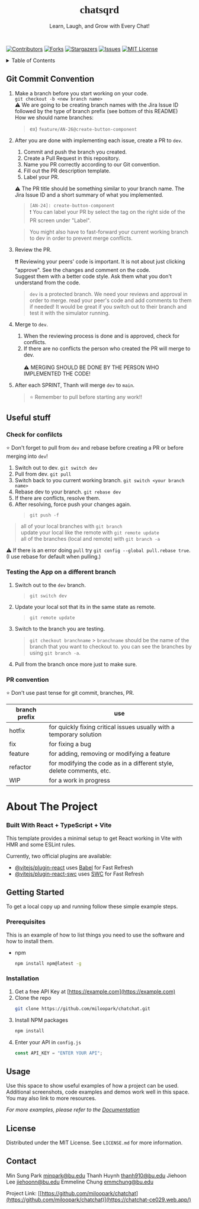 <!-- PROJECT LOGO -->
<h1 align="center" style="font-family:verdana">chatsqrd</h1>
  <p align="center">
    Learn, Laugh, and Grow with Every Chat!
  </p>
</div>

<div>&nbsp;&nbsp;</div>

<!-- PROJECT SHIELDS -->
<!--
*** I'm using markdown "reference style" links for readability.
*** Reference links are enclosed in brackets [ ] instead of parentheses ( ).
*** See the bottom of this document for the declaration of the reference variables
*** for contributors-url, forks-url, etc. This is an optional, concise syntax you may use.
*** https://www.markdownguide.org/basic-syntax/#reference-style-links
-->

[![Contributors][contributors-shield]][contributors-url]
[![Forks][forks-shield]][forks-url]
[![Stargazers][stars-shield]][stars-url]
[![Issues][issues-shield]][issues-url]
[![MIT License][license-shield]][license-url]

<!-- TABLE OF CONTENTS -->
<details>
  <summary>Table of Contents</summary>
  <ol>
    <li> <a href="#git-commit-convention">Git Commit Convention</a> </li>
    <li>
      <a href="#about-the-project">About The Project</a>
      <ul>
        <li><a href="#built-with">Built With</a></li>
      </ul>
    </li>
    <li>
      <a href="#getting-started">Getting Started</a>
      <ul>
        <li><a href="#prerequisites">Prerequisites</a></li>
        <li><a href="#installation">Installation</a></li>
      </ul>
    </li>
    <li><a href="#usage">Usage</a></li>
    <li><a href="#license">License</a></li>
    <li><a href="#contact">Contact</a></li>
    <li><a href="#acknowledgments">Acknowledgments</a></li>
  </ol>
</details>

<!-- GIT CONVENTION -->

## Git Commit Convention

1. Make a branch before you start working on your code. <br>
   `git checkout -b <new branch name>` <br>
   ⚠️ We are going to be creating branch names with the Jira Issue ID followed by the type of branch prefix (see bottom of this README) <br>
   How we should name branches:
   > ex) `feature/AN-26@create-button-component`
2. After you are done with implementing each issue, create a PR to `dev`.

   1. Commit and push the branch you created.
   2. Create a Pull Request in this repository.
   3. Name you PR correctly according to our Git convention.
   4. Fill out the PR description template.
   5. Label your PR.

   ⚠️ The PR title should be something similar to your branch name. The Jira Issue ID and a short summary of what you implemented. <br>

   > `[AN-24]: create-button-component` <br>
   > ❗ You can label your PR by select the tag on the right side of the PR screen under "Label". <br>

   > You might also have to fast-forward your current working branch to dev in order to prevent merge conflicts.

3. Review the PR.

   ❗❗ Reviewing your peers' code is important. It is not about just clicking "approve". See the changes and comment on the code. <br>
   Suggest them with a better code style. Ask them what you don't understand from the code.

   > `dev` is a protected branch. We need your reviews and approval in order to merge.
   > read your peer's code and add comments to them if needed!
   > It would be great if you switch out to their branch and test it with the simulator running.

4. Merge to `dev`.

   1. When the reviewing process is done and is approved, check for conflicts. <br>
   2. If there are no conflicts the person who created the PR will merge to dev. <br><br>
      ⚠️ MERGING SHOULD BE DONE BY THE PERSON WHO IMPLEMENTED THE CODE!

5. After each SPRINT, Thanh will merge `dev` to `main`.
   > ⭐ Remember to pull before starting any work!!

## Useful stuff

### Check for confilcts

⭐ Don't forget to pull from `dev` and rebase before creating a PR or before merging into `dev`!<br>

1.  Switch out to dev. `git switch dev`
2.  Pull from dev. `git pull`
3.  Switch back to you current working branch. `git switch <your branch name>`
4.  Rebase dev to your branch. `git rebase dev`
5.  If there are conflicts, resolve them.
6.  After resolving, force push your changes again.
    > `git push -f`

> all of your local branches with `git branch` <br>
> update your local like the remote with `git remote update` <br>
> all of the branches (local and remote) with `git branch -a` <br>

⚠️ If there is an error doing `pull` try `git config --global pull.rebase true`. <br>
(I use rebase for default when pulling.)

### Testing the App on a different branch

1. Switch out to the `dev` branch.
   > `git switch dev`
2. Update your local sot that its in the same state as remote.
   > `git remote update`
3. Switch to the branch you are testing.
   > `git checkout branchname` > `branchname` should be the name of the branch that you want to checkout to.
   > you can see the branches by using `git branch -a`.
4. Pull from the branch once more just to make sure.

### PR convention

⭐ Don't use past tense for git commit, branches, PR.

| branch prefix | use                                                                   |
| ------------- | --------------------------------------------------------------------- |
| hotfix        | for quickly fixing critical issues usually with a temporary solution  |
| fix           | for fixing a bug                                                      |
| feature       | for adding, removing or modifying a feature                           |
| refactor      | for modifying the code as in a different style, delete comments, etc. |
| WIP           | for a work in progress                                                |

<!-- ABOUT THE PROJECT -->

# About The Project

### Built With React + TypeScript + Vite

This template provides a minimal setup to get React working in Vite with HMR and some ESLint rules.

Currently, two official plugins are available:

- [@vitejs/plugin-react](https://github.com/vitejs/vite-plugin-react/blob/main/packages/plugin-react/README.md) uses [Babel](https://babeljs.io/) for Fast Refresh
- [@vitejs/plugin-react-swc](https://github.com/vitejs/vite-plugin-react-swc) uses [SWC](https://swc.rs/) for Fast Refresh

<!-- GETTING STARTED -->

## Getting Started

To get a local copy up and running follow these simple example steps.

### Prerequisites

This is an example of how to list things you need to use the software and how to install them.

- npm
  ```sh
  npm install npm@latest -g
  ```

### Installation

1. Get a free API Key at [https://example.com](https://example.com)
2. Clone the repo
   ```sh
   git clone https://github.com/miloopark/chatchat.git
   ```
3. Install NPM packages
   ```sh
   npm install
   ```
4. Enter your API in `config.js`
   ```js
   const API_KEY = "ENTER YOUR API";
   ```

<!-- USAGE EXAMPLES -->

## Usage

Use this space to show useful examples of how a project can be used. Additional screenshots, code examples and demos work well in this space. You may also link to more resources.

_For more examples, please refer to the [Documentation](https://example.com)_

<!-- LICENSE -->

## License

Distributed under the MIT License. See `LICENSE.md` for more information.

<!-- CONTACT -->

## Contact

Min Sung Park minpark@bu.edu
Thanh Huynh thanh910@bu.edu
Jiehoon Lee jiehoonn@bu.edu
Emmeline Chung emmchung@bu.edu

Project Link: [[https://github.com/miloopark/chatchat](https://github.com/miloopark/chatchat)](https://chatchat-ce029.web.app/)

<!-- MARKDOWN LINKS & IMAGES -->
<!-- https://www.markdownguide.org/basic-syntax/#reference-style-links -->

[contributors-shield]: https://img.shields.io/github/contributors/miloopark/chatchat.svg?style=for-the-badge
[contributors-url]: https://github.com/miloopark/chatchat/graphs/contributors
[forks-shield]: https://img.shields.io/github/forks/miloopark/chatchat.svg?style=for-the-badge
[forks-url]: https://github.com/miloopark/chatchat/network/members
[stars-shield]: https://img.shields.io/github/stars/miloopark/chatchat.svg?style=for-the-badge
[stars-url]: https://github.com/miloopark/chatchat/stargazers
[issues-shield]: https://img.shields.io/github/issues/miloopark/chatchat.svg?style=for-the-badge
[issues-url]: https://github.com/miloopark/chatchat/issues
[license-shield]: https://img.shields.io/github/license/miloopark/chatchat.svg?style=for-the-badge
[license-url]: https://github.com/miloopark/chatchat/LICENSE.md
[linkedin-shield]: https://img.shields.io/badge/-LinkedIn-black.svg?style=for-the-badge&logo=linkedin&colorB=555
[linkedin-url]: https://linkedin.com/in/miloopark
[product-screenshot]: images/screenshot.png
[Next.js]: https://img.shields.io/badge/next.js-000000?style=for-the-badge&logo=nextdotjs&logoColor=white
[Next-url]: https://nextjs.org/
[React.js]: https://img.shields.io/badge/React-20232A?style=for-the-badge&logo=react&logoColor=61DAFB
[React-url]: https://reactjs.org/
[Vue.js]: https://img.shields.io/badge/Vue.js-35495E?style=for-the-badge&logo=vuedotjs&logoColor=4FC08D
[Vue-url]: https://vuejs.org/
[Angular.io]: https://img.shields.io/badge/Angular-DD0031?style=for-the-badge&logo=angular&logoColor=white
[Angular-url]: https://angular.io/
[Svelte.dev]: https://img.shields.io/badge/Svelte-4A4A55?style=for-the-badge&logo=svelte&logoColor=FF3E00
[Svelte-url]: https://svelte.dev/
[Laravel.com]: https://img.shields.io/badge/Laravel-FF2D20?style=for-the-badge&logo=laravel&logoColor=white
[Laravel-url]: https://laravel.com
[Bootstrap.com]: https://img.shields.io/badge/Bootstrap-563D7C?style=for-the-badge&logo=bootstrap&logoColor=white
[Bootstrap-url]: https://getbootstrap.com
[JQuery.com]: https://img.shields.io/badge/jQuery-0769AD?style=for-the-badge&logo=jquery&logoColor=white
[JQuery-url]: https://jquery.com
